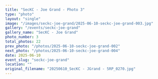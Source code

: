 ```yaml
---
title: "SecKC - Joe Grand - Photo 3"
type: "photo"
layout: "single"
image: "/images/seckc-joe-grand/2025-06-10-seckc-joe-grand-003.jpg"
gallery: "/events/seckc-joe-grand"
gallery_name: "SecKC - Joe Grand"
photo_number: 3
total_photos: 22
prev_photo: "/photos/2025-06-10-seckc-joe-grand-002"
next_photo: "/photos/2025-06-10-seckc-joe-grand-004"
date: 2025-06-10
event_slug: "seckc-joe-grand"
location: ""
original_filename: "20250610_SecKC - JGrand - 5RP_0270.jpg"
---
```


